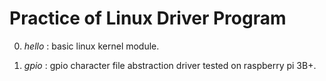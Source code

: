 Practice of Linux Driver Program
================================

0. *hello* : basic linux kernel module.

1. *gpio* : gpio character file abstraction driver tested on raspberry pi 3B+.


